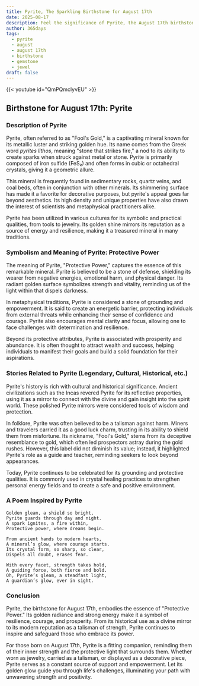 ```yaml
---
title: Pyrite, The Sparkling Birthstone for August 17th
date: 2025-08-17
description: Feel the significance of Pyrite, the August 17th birthstone symbolizing Protective power. Let its beauty and meaning brighten your day.
author: 365days
tags:
  - pyrite
  - august
  - august 17th
  - birthstone
  - gemstone
  - jewel
draft: false
---
```


{{< youtube id="QmPQmclyvEU" >}}

## Birthstone for August 17th: Pyrite

### Description of Pyrite

Pyrite, often referred to as "Fool's Gold," is a captivating mineral known for its metallic luster and striking golden hue. Its name comes from the Greek word _pyrites lithos_, meaning "stone that strikes fire," a nod to its ability to create sparks when struck against metal or stone. Pyrite is primarily composed of iron sulfide (FeS₂) and often forms in cubic or octahedral crystals, giving it a geometric allure.

This mineral is frequently found in sedimentary rocks, quartz veins, and coal beds, often in conjunction with other minerals. Its shimmering surface has made it a favorite for decorative purposes, but pyrite's appeal goes far beyond aesthetics. Its high density and unique properties have also drawn the interest of scientists and metaphysical practitioners alike.

Pyrite has been utilized in various cultures for its symbolic and practical qualities, from tools to jewelry. Its golden shine mirrors its reputation as a source of energy and resilience, making it a treasured mineral in many traditions.

### Symbolism and Meaning of Pyrite: Protective Power

The meaning of Pyrite, "Protective Power," captures the essence of this remarkable mineral. Pyrite is believed to be a stone of defense, shielding its wearer from negative energies, emotional harm, and physical danger. Its radiant golden surface symbolizes strength and vitality, reminding us of the light within that dispels darkness.

In metaphysical traditions, Pyrite is considered a stone of grounding and empowerment. It is said to create an energetic barrier, protecting individuals from external threats while enhancing their sense of confidence and courage. Pyrite also encourages mental clarity and focus, allowing one to face challenges with determination and resilience.

Beyond its protective attributes, Pyrite is associated with prosperity and abundance. It is often thought to attract wealth and success, helping individuals to manifest their goals and build a solid foundation for their aspirations.

### Stories Related to Pyrite (Legendary, Cultural, Historical, etc.)

Pyrite's history is rich with cultural and historical significance. Ancient civilizations such as the Incas revered Pyrite for its reflective properties, using it as a mirror to connect with the divine and gain insight into the spirit world. These polished Pyrite mirrors were considered tools of wisdom and protection.

In folklore, Pyrite was often believed to be a talisman against harm. Miners and travelers carried it as a good luck charm, trusting in its ability to shield them from misfortune. Its nickname, "Fool's Gold," stems from its deceptive resemblance to gold, which often led prospectors astray during the gold rushes. However, this label did not diminish its value; instead, it highlighted Pyrite's role as a guide and teacher, reminding seekers to look beyond appearances.

Today, Pyrite continues to be celebrated for its grounding and protective qualities. It is commonly used in crystal healing practices to strengthen personal energy fields and to create a safe and positive environment.

### A Poem Inspired by Pyrite

```
Golden gleam, a shield so bright,  
Pyrite guards through day and night.  
A spark ignites, a fire within,  
Protective power, where dreams begin.

From ancient hands to modern hearts,  
A mineral’s glow, where courage starts.  
Its crystal form, so sharp, so clear,  
Dispels all doubt, erases fear.

With every facet, strength takes hold,  
A guiding force, both fierce and bold.  
Oh, Pyrite’s gleam, a steadfast light,  
A guardian’s glow, ever in sight.
```

### Conclusion

Pyrite, the birthstone for August 17th, embodies the essence of "Protective Power." Its golden radiance and strong energy make it a symbol of resilience, courage, and prosperity. From its historical use as a divine mirror to its modern reputation as a talisman of strength, Pyrite continues to inspire and safeguard those who embrace its power.

For those born on August 17th, Pyrite is a fitting companion, reminding them of their inner strength and the protective light that surrounds them. Whether worn as jewelry, carried as a talisman, or displayed as a decorative piece, Pyrite serves as a constant source of support and empowerment. Let its golden glow guide you through life's challenges, illuminating your path with unwavering strength and positivity.